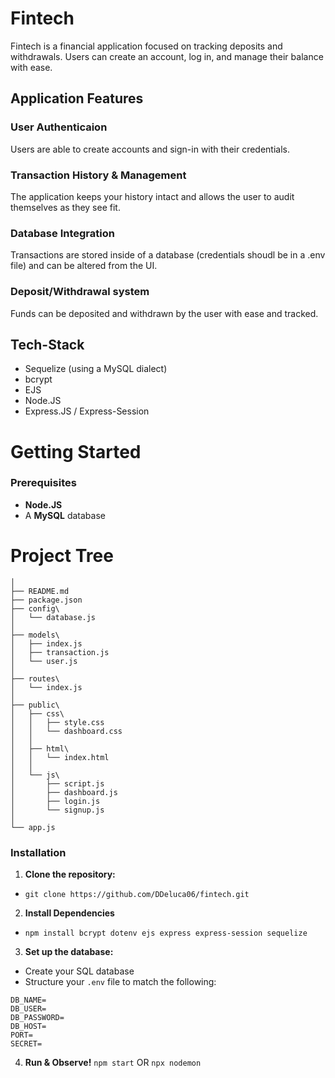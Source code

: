 # Fintech
Fintech is a financial application focused on tracking deposits and withdrawals. Users can create an account, log in, and manage their balance with ease.

## Application Features
### User Authenticaion
Users are able to create accounts and sign-in with their credentials.
### Transaction History & Management
The application keeps your history intact and allows the user to audit themselves as they see fit.
### Database Integration
Transactions are stored inside of a database (credentials shoudl be in a .env file) and can be altered from the UI.
### Deposit/Withdrawal system
Funds can be deposited and withdrawn by the user with ease and tracked.

## Tech-Stack
- Sequelize (using a MySQL dialect)
- bcrypt
- EJS
- Node.JS
- Express.JS / Express-Session

# Getting Started
### Prerequisites
- **Node.JS**
- A **MySQL** database

# Project Tree
```plaintext
│
├── README.md
├── package.json
├── config\
│   └── database.js
│
├── models\
│   ├── index.js
│   ├── transaction.js
│   └── user.js
│
├── routes\
│   └── index.js
│
├── public\
│   ├── css\
│   │   ├── style.css
│   │   └── dashboard.css
│   │
│   ├── html\
│   │   └── index.html
│   │
│   └── js\
│       ├── script.js
│       ├── dashboard.js
│       ├── login.js
│       └── signup.js
│
└── app.js
```

### Installation
1. **Clone the repository:**
- `git clone https://github.com/DDeluca06/fintech.git`
2. **Install Dependencies**
- `npm install bcrypt dotenv ejs express express-session sequelize`
3. **Set up the database:**
- Create your SQL database
- Structure your `.env` file to match the following:
```plaintext
DB_NAME=
DB_USER=
DB_PASSWORD=
DB_HOST= 
PORT= 
SECRET=
```
4. **Run & Observe!**
`npm start` OR `npx nodemon`
